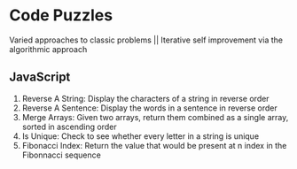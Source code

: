 # Code Puzzles

Varied approaches to classic problems || Iterative self improvement via the algorithmic approach

## JavaScript

1. Reverse A String: Display the characters of a string in reverse order
2. Reverse A Sentence: Display the words in a sentence in reverse order
3. Merge Arrays: Given two arrays, return them combined as a single array, sorted in ascending order
4. Is Unique: Check to see whether every letter in a string is unique
5. Fibonacci Index: Return the value that would be present at n index in the Fibonnacci sequence
